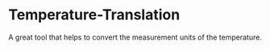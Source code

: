 # Temperature-Translation
A great tool that helps to convert the measurement units of the temperature.
